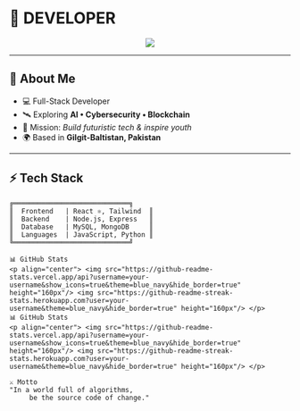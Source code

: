 # 👾 DEVELOPER

<p align="center">
  <img src="https://readme-typing-svg.herokuapp.com?font=Fira+Code&size=28&duration=2500&pause=500&color=00C8FF&center=true&vCenter=true&width=800&lines=Full-Stack+Developer;Cybersecurity+Learner;AI+%7C+Blockchain+%7C+Future+Tech;Welcome+to+My+Cyber+Hub+🚀" />
</p>

---

## 🌌 About Me
- 💻 Full-Stack Developer  
- 🛰 Exploring **AI • Cybersecurity • Blockchain**  
- 🎯 Mission: *Build futuristic tech & inspire youth*  
- 🌍 Based in **Gilgit-Baltistan, Pakistan**  

---

## ⚡ Tech Stack
```ascii
╔═════════════════════════════╗
║  Frontend   | React ⚛, Tailwind  ║
║  Backend    | Node.js, Express   ║
║  Database   | MySQL, MongoDB     ║
║  Languages  | JavaScript, Python ║
╚═════════════════════════════╝

📊 GitHub Stats
<p align="center"> <img src="https://github-readme-stats.vercel.app/api?username=your-username&show_icons=true&theme=blue_navy&hide_border=true" height="160px"/> <img src="https://github-readme-streak-stats.herokuapp.com?user=your-username&theme=blue_navy&hide_border=true" height="160px"/> </p>
📊 GitHub Stats
<p align="center"> <img src="https://github-readme-stats.vercel.app/api?username=your-username&show_icons=true&theme=blue_navy&hide_border=true" height="160px"/> <img src="https://github-readme-streak-stats.herokuapp.com?user=your-username&theme=blue_navy&hide_border=true" height="160px"/> </p>

⚔️ Motto
"In a world full of algorithms,
     be the source code of change."

